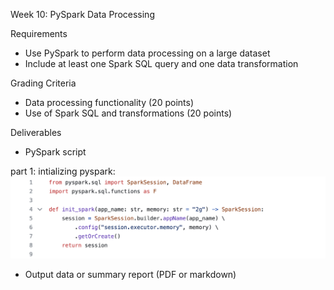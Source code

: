 Week 10: PySpark Data Processing

Requirements
* Use PySpark to perform data processing on a large dataset
* Include at least one Spark SQL query and one data transformation
  
Grading Criteria
* Data processing functionality (20 points)
* Use of Spark SQL and transformations (20 points)
  
Deliverables
* PySpark script

part 1: intializing pyspark:
![int](https://github.com/dumeixiang/mini10-mx/blob/main/Screen%20Shot%202023-11-05%20at%2010.02.16%20PM.png)

* Output data or summary report (PDF or markdown)

